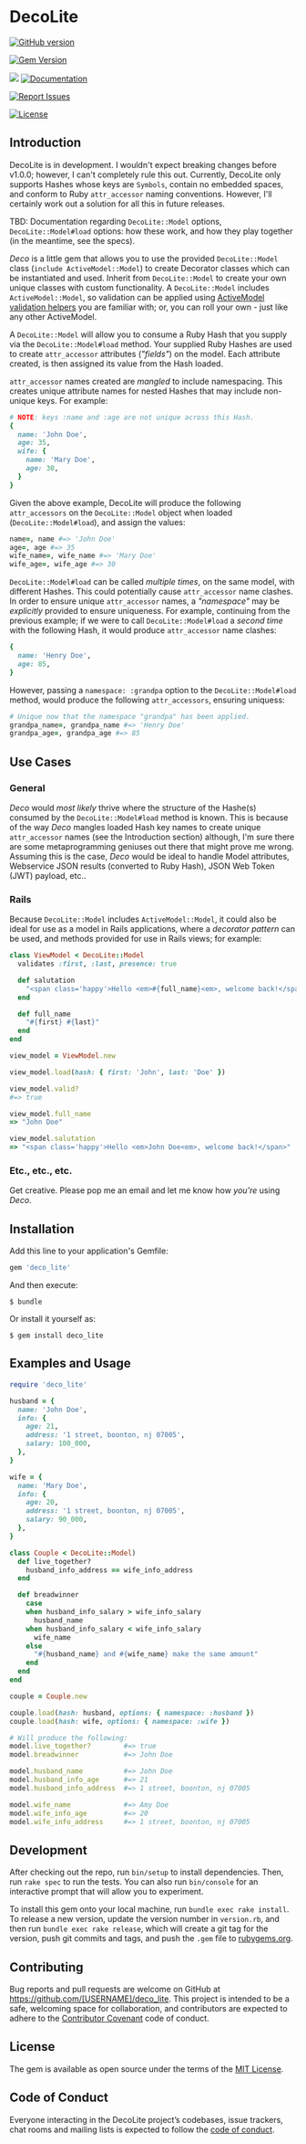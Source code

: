 # DecoLite

[![GitHub version](http://badge.fury.io/gh/gangelo%2Fdeco.svg)](https://badge.fury.io/gh/gangelo%2Fdeco)

[![Gem Version](https://badge.fury.io/rb/deco_lite.svg)](https://badge.fury.io/rb/deco_lite)

[![](http://ruby-gem-downloads-badge.herokuapp.com/deco_lite?type=total)](http://www.rubydoc.info/gems/deco_lite/)
[![Documentation](http://img.shields.io/badge/docs-rdoc.info-blue.svg)](http://www.rubydoc.info/gems/deco_lite/)

[![Report Issues](https://img.shields.io/badge/report-issues-red.svg)](https://github.com/gangelo/deco_lite/issues)

[![License](http://img.shields.io/badge/license-MIT-yellowgreen.svg)](#license)

## Introduction

DecoLite is in development. I wouldn't expect breaking changes before v1.0.0; however, I can't completely rule this out. Currently, DecoLite only supports Hashes whose keys are `Symbols`, contain no embedded spaces, and conform to Ruby `attr_accessor` naming conventions. However, I'll certainly work out a solution for all this in future releases.

TBD: Documentation regarding `DecoLite::Model` options, `DecoLite::Model#load` options: how these work, and how they play together (in the meantime, see the specs).

_Deco_ is a little gem that allows you to use the provided `DecoLite::Model` class (`include ActiveModel::Model`) to create Decorator classes which can be instantiated and used. Inherit from `DecoLite::Model` to create your own unique classes with custom functionality. A `DecoLite::Model` includes `ActiveModel::Model`, so validation can be applied using [ActiveModel validation helpers](https://api.rubyonrails.org/v6.1.3/classes/ActiveModel/Validations/HelperMethods.html) you are familiar with; or, you can roll your own - just like any other ActiveModel.

A `DecoLite::Model` will allow you to consume a Ruby Hash that you supply via the `DecoLite::Model#load` method. Your supplied Ruby Hashes are used to create `attr_accessor` attributes (_"fields"_) on the model. Each attribute created, is then assigned its value from the Hash loaded.

`attr_accessor` names created are _mangled_ to include namespacing. This creates unique attribute names for nested Hashes that may include non-unique keys. For example:

```ruby
# NOTE: keys :name and :age are not unique across this Hash.
{
  name: 'John Doe',
  age: 35,
  wife: {
    name: 'Mary Doe',
    age: 30,
  }
}
```
Given the above example, DecoLite will produce the following `attr_accessors` on the `DecoLite::Model` object when loaded (`DecoLite::Model#load`), and assign the values:

```ruby
name=, name #=> 'John Doe'
age=, age #=> 35
wife_name=, wife_name #=> 'Mary Doe'
wife_age=, wife_age #=> 30
```

`DecoLite::Model#load` can be called _multiple times_, on the same model, with different Hashes. This could potentially cause `attr_accessor` name clashes. In order to ensure unique `attr_accessor` names, a _"namespace"_ may be _explicitly_ provided to ensure uniqueness. For example, continuing from the previous example; if we were to call `DecoLite::Model#load` a _second time_ with the following Hash, it would produce `attr_accessor` name clashes:

```ruby
{
  name: 'Henry Doe',
  age: 85,
}
```

However, passing a `namespace: :grandpa` option to the `DecoLite::Model#load` method, would produce the following `attr_accessors`, ensuring uniquess:
```ruby
# Unique now that the namespace "grandpa" has been applied.
grandpa_name=, grandpa_name #=> 'Henry Doe'
grandpa_age=, grandpa_age #=> 85
```
## Use Cases

### General
_Deco_ would _most likely_ thrive where the structure of the Hashe(s) consumed by the `DecoLite::Model#load` method is known. This is because of the way _Deco_ mangles loaded Hash key names to create unique `attr_accessor` names (see the Introduction section) although, I'm sure there are some metaprogramming geniuses out there that might prove me wrong. Assuming this is the case, _Deco_ would be ideal to handle Model attributes, Webservice JSON results (converted to Ruby Hash), JSON Web Token (JWT) payload, etc..

### Rails
Because `DecoLite::Model` includes `ActiveModel::Model`, it could also be ideal for use as a model in Rails applications, where a _decorator pattern_ can be used, and methods provided for use in Rails views; for example:

```ruby
class ViewModel < DecoLite::Model
  validates :first, :last, presence: true

  def salutation
    "<span class='happy'>Hello <em>#{full_name}<em>, welcome back!</span>"
  end

  def full_name
    "#{first} #{last}"
  end
end

view_model = ViewModel.new

view_model.load(hash: { first: 'John', last: 'Doe' })

view_model.valid?
#=> true

view_model.full_name
=> "John Doe"

view_model.salutation
=> "<span class='happy'>Hello <em>John Doe<em>, welcome back!</span>"
```
### Etc., etc., etc.

Get creative. Please pop me an email and let me know how _you're_ using _Deco_.

## Installation

Add this line to your application's Gemfile:

```ruby
gem 'deco_lite'
```

And then execute:

    $ bundle

Or install it yourself as:

    $ gem install deco_lite

## Examples and Usage

```ruby
require 'deco_lite'

husband = {
  name: 'John Doe',
  info: {
    age: 21,
    address: '1 street, boonton, nj 07005',
    salary: 100_000,
  },
}

wife = {
  name: 'Mary Doe',
  info: {
    age: 20,
    address: '1 street, boonton, nj 07005',
    salary: 90_000,
  },
}

class Couple < DecoLite::Model)
  def live_together?
    husband_info_address == wife_info_address
  end

  def breadwinner
    case
    when husband_info_salary > wife_info_salary
      husband_name
    when husband_info_salary < wife_info_salary
      wife_name
    else
      "#{husband_name} and #{wife_name} make the same amount"
    end
  end
end

couple = Couple.new

couple.load(hash: husband, options: { namespace: :husband })
couple.load(hash: wife, options: { namespace: :wife })

# Will produce the following:
model.live_together?        #=> true
model.breadwinner           #=> John Doe

model.husband_name          #=> John Doe
model.husband_info_age      #=> 21
model.husband_info_address  #=> 1 street, boonton, nj 07005

model.wife_name             #=> Amy Doe
model.wife_info_age         #=> 20
model.wife_info_address     #=> 1 street, boonton, nj 07005
```

## Development

After checking out the repo, run `bin/setup` to install dependencies. Then, run `rake spec` to run the tests. You can also run `bin/console` for an interactive prompt that will allow you to experiment.

To install this gem onto your local machine, run `bundle exec rake install`. To release a new version, update the version number in `version.rb`, and then run `bundle exec rake release`, which will create a git tag for the version, push git commits and tags, and push the `.gem` file to [rubygems.org](https://rubygems.org).

## Contributing

Bug reports and pull requests are welcome on GitHub at https://github.com/[USERNAME]/deco_lite. This project is intended to be a safe, welcoming space for collaboration, and contributors are expected to adhere to the [Contributor Covenant](http://contributor-covenant.org) code of conduct.

## License

The gem is available as open source under the terms of the [MIT License](https://opensource.org/licenses/MIT).

## Code of Conduct

Everyone interacting in the DecoLite project’s codebases, issue trackers, chat rooms and mailing lists is expected to follow the [code of conduct](https://github.com/[USERNAME]/deco_lite/blob/master/CODE_OF_CONDUCT.md).
